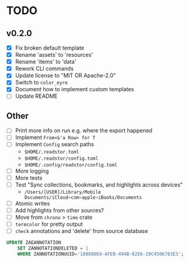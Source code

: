 # TODO

## v0.2.0

- [x] Fix broken default template
- [x] Rename 'assets' to 'resources'
- [x] Rename 'items' to 'data'
- [x] Rework CLI commands
- [x] Update license to "MIT OR Apache-2.0"
- [x] Switch to `color_eyre`
- [x] Document how to implement custom templates
- [ ] Update README

## Other

- [ ] Print more info on run e.g. where the export happened
- [ ] Implement `From<&'a Row> for T`
- [ ] Implement `Config` search paths
    - `$HOME/.readstor.toml`
    - `$HOME/.readstor/config.toml`
    - `$HOME/.config/readstor/config.toml`
- [ ] More logging
- [ ] More tests
- [ ] Test "Sync collections, bookmarks, and highlights across devices"
    - `/Users/[USER]/Library/Mobile Documents/iCloud~com~apple~iBooks/Documents`
- [ ] Atomic writes
- [ ] Add highlights from other sources?
- [ ] Move from `chrono` > `time` crate
- [ ] `termcolor` for pretty output
- [ ] `check` annotations and 'delete' from source database

```sql
UPDATE ZAEANNOTATION
    SET ZANNOTATIONDELETED = 1
    WHERE ZANNOTATIONUUID='188880E0-AFEB-494B-82E6-20C4506783E3';
```
